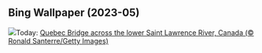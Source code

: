 ## Bing Wallpaper (2023-05)
![](https://www.bing.com/th?id=OHR.QuebecCityBridge_EN-GB5878837587_UHD.jpg&w=1000)Today: [Quebec Bridge across the lower Saint Lawrence River, Canada (© Ronald Santerre/Getty Images)](https://www.bing.com/th?id=OHR.QuebecCityBridge_EN-GB5878837587_UHD.jpg)